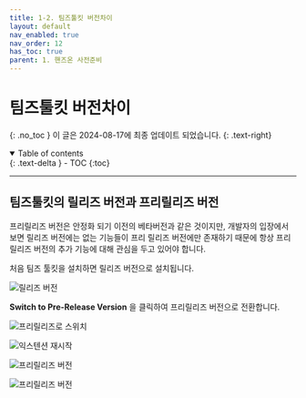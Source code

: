 ```yaml
---
title: 1-2. 팀즈툴킷 버전차이
layout: default
nav_enabled: true
nav_order: 12
has_toc: true
parent: 1. 핸즈온 사전준비
---
```


# 팀즈툴킷 버전차이
{: .no_toc }
이 글은 2024-08-17에 최종 업데이트 되었습니다.
{: .text-right}

<details open markdown="block">
  <summary>
    Table of contents
  </summary>
  {: .text-delta }
- TOC
{:toc}
</details>

---


## 팀즈툴킷의 릴리즈 버전과 프리릴리즈 버전

프리릴리즈 버전은 안정화 되기 이전의 베타버전과 같은 것이지만, 개발자의 입장에서 보면 릴리즈 버전에는 없는 기능들이 프리 릴리즈 버전에만 존재하기 때문에 항상 프리릴리즈 버전의 추가 기능에 대해 관심을 두고 있어야 합니다.

처음 팀즈 툴킷을 설치하면 릴리즈 버전으로 설치됩니다.

![릴리즈 버전](../assets/10/12-01.png)


**Switch to Pre-Release Version** 을 클릭하여 프리릴리즈 버전으로 전환합니다.

![프리릴리즈로 스위치](../assets/10/12-02.png)


![익스텐션 재시작](../assets/10/12-03.png)


![프리릴리즈 버전](../assets/10/12-04.png)


![프리릴리즈 버전](../assets/10/12-05.png)

